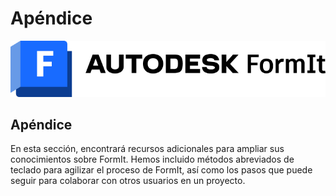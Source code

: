 # Apéndice

![](<../.gitbook/assets/formit intro hero image.png>)

## Apéndice

En esta sección, encontrará recursos adicionales para ampliar sus conocimientos sobre FormIt. Hemos incluido métodos abreviados de teclado para agilizar el proceso de FormIt, así como los pasos que puede seguir para colaborar con otros usuarios en un proyecto.
